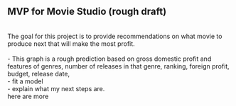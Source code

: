 ## MVP for Movie Studio (rough draft)
<br>
The goal for this project is to provide recommendations on what movie to produce next that will make the most profit.
<br>
<insert grpah>
<br>
- This graph is a rough prediction based on gross domestic profit and features of genres, number of releases in that genre, ranking, foreign profit, budget, release date, 
<br>
- fit a model
<br>
  - explain what my next steps are.
  <br>
  here are more
  
